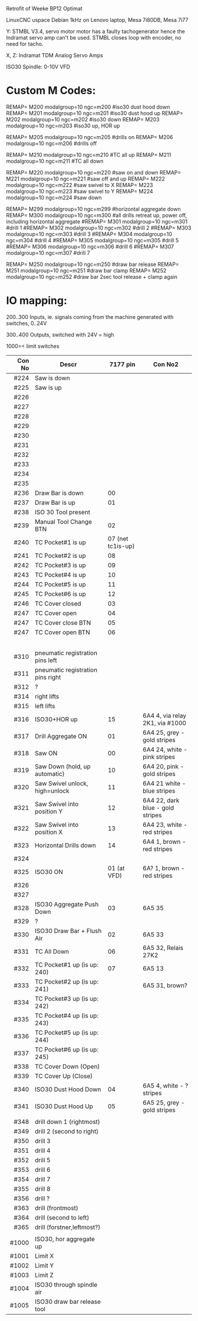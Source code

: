 Retrofit of Weeke BP12 Optimat

LinuxCNC uspace Debian 1kHz on Lenovo laptop, Mesa 7i80DB, Mesa 7i77

Y: STMBL V3.4, servo motor motor has a faulty tachogenerator hence the Indramat servo amp can't be used. STMBL closes loop with encoder, no need for tacho.

X, Z: Indramat TDM Analog Servo Amps

ISO30 Spindle: 0-10V VFD

Custom M Codes:
============================

REMAP= M200  modalgroup=10 ngc=m200 #iso30 dust hood down
REMAP= M201  modalgroup=10 ngc=m201 #iso30 dust hood up
REMAP= M202  modalgroup=10 ngc=m202 #iso30 down
REMAP= M203  modalgroup=10 ngc=m203 #iso30 up, HOR up

REMAP= M205  modalgroup=10 ngc=m205 #drills on
REMAP= M206  modalgroup=10 ngc=m206 #drills off

REMAP= M210  modalgroup=10 ngc=m210 #TC all up
REMAP= M211  modalgroup=10 ngc=m211 #TC all down

REMAP= M220  modalgroup=10 ngc=m220 #saw on and down
REMAP= M221  modalgroup=10 ngc=m221 #saw off and up
REMAP= M222  modalgroup=10 ngc=m222 #saw swivel to X
REMAP= M223  modalgroup=10 ngc=m223 #saw swivel to Y
REMAP= M224  modalgroup=10 ngc=m224 #saw down

REMAP= M299  modalgroup=10 ngc=m299 #horizontal aggregate down
REMAP= M300  modalgroup=10 ngc=m300 #all drills retreat up, power off, including horizontal aggregate
#REMAP= M301  modalgroup=10 ngc=m301 #drill 1
#REMAP= M302  modalgroup=10 ngc=m302 #drill 2
#REMAP= M303  modalgroup=10 ngc=m303 #drill 3
#REMAP= M304  modalgroup=10 ngc=m304 #drill 4
#REMAP= M305  modalgroup=10 ngc=m305 #drill 5
#REMAP= M306  modalgroup=10 ngc=m306 #drill 6
#REMAP= M307  modalgroup=10 ngc=m307 #drill 7

REMAP= M250  modalgroup=10 ngc=m250 #draw bar release
REMAP= M251  modalgroup=10 ngc=m251 #draw bar clamp
REMAP= M252  modalgroup=10 ngc=m252 #draw bar 2sec tool release + clamp again



IO mapping:
============================

200..300 Inputs, ie. signals coming from the machine generated with switches, 0..24V

300..400 Outputs, switched with 24V = high

1000=< limit switches


| Con No|  Descr                            | 7177 pin                    | Con No2|
|------:|-----------------------------------|-----------------------------|-----------|
| #224 |  Saw is down                       |                             | 
| #225 |  Saw is up                         |                             | 
| #226 |                                    |                             | 
| #227 |                                    |                             | 
| #228 |                                    |                             | 
| #229 |                                    |                             | 
| #230 |                                    |                             | 
| #231 |                                    |                             | 
| #232 |                                    |                             | 
| #233 |                                    |                             | 
| #234 |                                    |                             | 
| #235 |                                    |                             | 
| #236 | Draw Bar is down                   |00                           | 
| #237 | Draw Bar is up                     |01                           | 
| #238 |  ISO 30 Tool present               |                             | 
| #239 |  Manual Tool Change BTN            |02                           | 
| #240 |  TC Pocket#1 is up                 |07  (net tc1is-up)            | 
| #241 |  TC Pocket#2 is up                 |08                            | 
| #242 |  TC Pocket#3 is up                 |09                            | 
| #243 |  TC Pocket#4 is up                 |10                            | 
| #244 |  TC Pocket#5 is up                 |11                            | 
| #245 |  TC Pocket#6 is up                 |12                           | 
| #246 |  TC Cover closed                   |03                           | 
| #247 |  TC Cover open                     |04                           | 
| #247 |  TC Cover close BTN                |05                           | 
| #247 |  TC Cover open BTN                 |06                           | 
|      |                                    |                             | 
|      |                                    |                             | 
|      |                                    |                             | 
|      |                                    |                             | 
|      |                                    |                             | 
| #310 |  pneumatic registration pins left  |                             | 
| #311 |  pneumatic registration pins right |                             | 
| #312 |  ?                                 |                             | 
| #314 |  right lifts                       |                             | 
| #315 |  left lifts                        |                             | 
| #316 |  ISO30+HOR up                      |15                           | 6A4  4, via relay 2K1, via #1000
| #317 |  Drill Aggregate ON                |01                           | 6A4 25, grey - gold stripes
| #318 |  Saw ON                            |00                           | 6A4 24, white - pink stripes
| #319 |  Saw Down (hold, up automatic)     |10                           | 6A4 20, pink - gold stripes
| #320 |  Saw Swivel unlock, high=unlock    |11                           | 6A4 21  white - blue stripes
| #321 |  Saw Swivel into position Y        |12                           | 6A4 22, dark blue - gold stripes
| #322 |  Saw Swivel into position X        |13                           | 6A4 23, white - red stripes
| #323 |  Horizontal Drills down            |14                           | 6A4  1, brown - red stripes
| #324 |                                    |	                          | 
| #325 |  ISO30 ON                          |01 (at VFD)                  | 6A?  1, brown - red stripes
| #326 |                                    |                             | 
| #327 |                                    |                             | 
| #328 |  ISO30 Aggregate Push Down         |03                           | 6A5 35|
| #329 |  ? |                             | 
| #330 |  ISO30 Draw Bar + Flush Air        |02                           | 6A5 33|
| #331 |  TC All Down                       |06                           | 6A5 32, Relais 27K2|
| #332 |  TC Pocket#1 up (is up: 240)       |07                           | 6A5 13|
| #333 |  TC Pocket#2 up (is up: 241)       |                             | 6A5 31, brown?
| #334 |  TC Pocket#3 up (is up: 242)       |                             | 
| #335 |  TC Pocket#4 up (is up: 243)       |                             | 
| #336 |  TC Pocket#5 up (is up: 244)       |                             | 
| #337 |  TC Pocket#6 up (is up: 245)       |                             | 
| #338 |  TC Cover Down (Open)              |                             | 
| #339 |  TC Cover Up (Close)               |                             | 
| #340 |  ISO30 Dust Hood Down              |04                           | 6A5 4, white - ? stripes
| #341 |  ISO30 Dust Hood Up                |05                           | 6A5 25, grey - gold stripes 
|      |                                    |                             | 
| #348 |  drill down 1 (rightmost)          |                             | 
| #349 |  drill 2 (second to right)         |                             | 
| #350 |  drill 3                           |                             | 
| #351 |  drill 4                           |                             | 
| #352 |  drill 5                           |                             | 
| #353 |  drill 6                           |                             | 
| #354 |  drill 7                           |                             | 
| #355 |  drill 8                           |                             | 
| #356 |  drill ?                           |                             | 
| #363 |  drill (frontmost)                 |                             | 
| #364 |  drill (second to left)            |                             | 
| #365 |  drill (forstner,leftmost?)        |             |
|  |                             |                             | 
| #1000 |  ISO30, hor aggregate up          |                             | 
| #1001 |  Limit X                                 |                             | 
| #1002 |  Limit Y                                |                             | 
| #1003 |  Limit Z                                 |                             | 
| #1004 |  ISO30 through spindle air        |                             | 
| #1005 |  ISO30 draw bar release tool      |                             | 
